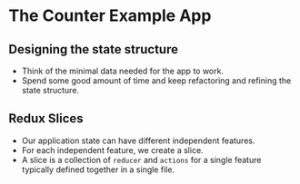 # The Counter Example App


## Designing the state structure

- Think of the minimal data needed for the app to work.
- Spend some good amount of time and keep refactoring and refining the state structure.


## Redux Slices

- Our application state can have different independent features.
- For each independent feature, we create a slice.
- A slice is a collection of `reducer` and `actions` for a single feature typically defined together in a single file.
